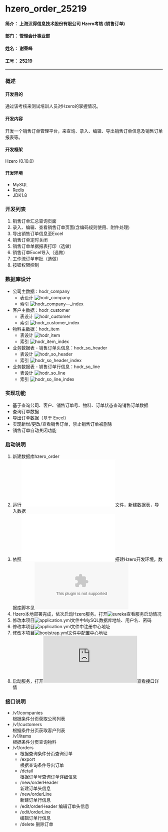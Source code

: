 # hzero_order_25219
#### 简介： 上海汉得信息技术股份有限公司 Hzero考核 (销售订单)
#### 部门： 管理会计事业部
#### 姓名： 谢荣峰
#### 工号： 25219
***
### 概述
#### 开发目的
通过该考核来测试培训人员对Hzero的掌握情况。
#### 开发内容
开发一个销售订单管理平台，来查询、录入、编辑、导出销售订单信息及销售订单报表等。
#### 开发框架
Hzero (0.10.0)
#### 开发环境
* MySQL
* Redis
* JDK1.8
### 开发列表
1. 销售订单汇总查询页面
2. 录入、编辑、查看销售订单页面(含编码规则使用、附件处理)
3. 导出销售订单信息至Excel
4. 销售订单定时关闭
5. 销售订单单据报表打印（选做）
6. 销售订单Excel导入（选做）
7. 工作流订单审批（选做）
8. 按钮权限控制
### 数据库设计 
* 公司主数据：hodr_company
    * 表设计
    ![hodr_company](/img/hodr_company.png)
    * 索引
    ![hodr_company—_index](/img/hodr_company_index.png)
* 客户主数据：hodr_customer
    * 表设计
    ![hodr_customer](/img/hodr_customer.png)
    * 索引
    ![hodr_customer_index](/img/hodr_customer_index.png)
* 物料主数据：hodr_item
    * 表设计
    ![hodr_item](/img/hodr_item.png)
    * 索引
    ![hodr_item_index](/img/hodr_item_index.png)
* 业务数据表 - 销售订单头信息：hodr_so_header
    * 表设计
    ![hodr_so_header](/img/hodr_so_header.png)
    * 索引
    ![hodr_so_header_index](/img/hodr_so_header_index.png)
* 业务数据表 - 销售订单行信息：hodr_so_line
    * 表设计
    ![hodr_so_line](/img/hodr_so_line.png)
    * 索引
    ![hodr_so_line_index](/img/hodr_so_line_index.png)
### 实现功能
* 基于查询公司、客户、销售订单号、物料、订单状态查询销售订单数据
* 查询订单数据
* 导出订单数据（基于 Excel）
* 实现新增/更改/查看销售订单，禁止销售订单被删除
* 销售订单自动关闭功能
### 启动说明
1. 新建数据库hzero_order
2. 运行![hzero_order.sql](hzero_order.sql)文件，新建数据表，导入数据
3. 依照![Hzero本地部署说明](hzero_starter/hzero_starter.pdf)搭建Hzero开发环境，数据库脚本见![Hzero本地部署数据库](/hzero_starter/hzero_resource.zip)
4. Hzero本地部署完成，依次启动Hzero服务。打开![eureka](http://dev.hzero.org:8000/)查看服务启动情况
5. 修改本项目![application.yml](/src/main/resources/application.yml)文件中MySQL数据库地址、用户名、密码
6. 修改本项目![application.yml](/src/main/resources/application.yml)文件中注册中心地址
7. 修改本项目![bootstrap.yml](/src/main/resources/bootstrap.yml)文件中配置中心地址
8. 启动服务，打开![Swagger](http://dev.hzero.org:8080/swagger/swagger-ui.html)查看接口详情
### 接口说明
* /v1/companies  
根据条件分页获取公司列表
* /v1/customers  
根据条件分页获取客户列表
* /v1/items  
根据条件分页查询物料
* /v1/orders  
   * 根据查询条件分页查询订单
   * /export  
   根据查询条件导出订单
   * /detail  
   根据订单号查询订单详细信息
   * /new/orderHeader  
   新建订单头信息
   * /new/orderLine  
   新建订单行信息
   * /edit/orderHeader
   编辑订单头信息
   * /edit/orderLine  
   编辑订单行信息
   * /delete
   删除订单


